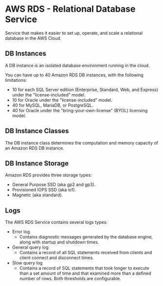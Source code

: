 # AWS RDS - Relational Database Service

Service that makes it easier to set up, operate, and scale a relational database in the AWS Cloud.

## DB Instances

A DB instance is an isolated database environment running in the cloud.

You can have up to 40 Amazon RDS DB instances, with the following limitations:
- 10 for each SQL Server edition (Enterprise, Standard, Web, and Express) under the "license-included" model.
- 10 for Oracle under the "license-included" model.
- 40 for MySQL, MariaDB, or PostgreSQL.
- 40 for Oracle under the "bring-your-own-license" (BYOL) licensing model.

## DB Instance Classes

The DB instance class determines the computation and memory capacity of an Amazon RDS DB instance.

## DB Instance Storage

Amazon RDS provides three storage types:
- General Purpose SSD (aka gp2 and gp3).
- Provisioned IOPS SSD (aka io1).
- Magnetic (aka standard).

## Logs

The AWS RDS Service contains several logs types:

- Error log
    - Contains diagnostic messages generated by the database engine, along with startup and shutdown times.
- General query log
    - Contains a record of all SQL statements received from clients and client connect and disconnect times.
- Slow query log
    - Contains a record of SQL statements that took longer to execute than a set amount of time and that examined more than a defined number of rows. Both thresholds are configurable.